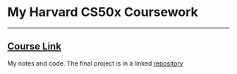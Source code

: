 # My Harvard CS50x Coursework
---
[Course Link](https://www.edx.org/course/introduction-computer-science-harvardx-cs50x)
---
My notes and code. The final project is in a linked [repository](https://github.com/teetajp/gym-planner)
